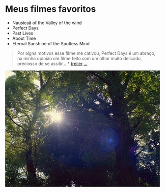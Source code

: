 # Meus filmes favoritos 
* Nausicaä of the Valley of the wind 
* Perfect Days 
* Past Lives 
* About Time
* Eternal Sunshine of the Spotless Mind
>Por algns motivos esse filme me cativou, Perfect Days é um abraço, na minha opinião um filme feito com um olhar muito delicado, preciosso de se assitir... * [treiler](https://youtu.be/QzZBbX5A1FA?si=VXrNFBdtlOcGC9qy) [...](https://youtu.be/F24IoeMlM3Y?si=mdUh2qu0GRFains6)

![](image.png)
